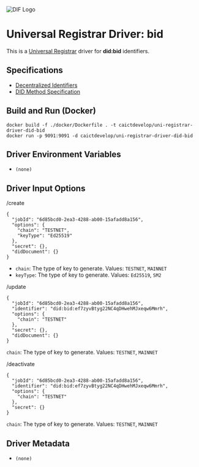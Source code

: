 ![DIF Logo](https://raw.githubusercontent.com/decentralized-identity/universal-registrar/master/docs/logo-dif.png)

# Universal Registrar Driver: bid

This is a  [Universal Registrar](https://github.com/decentralized-identity/universal-registrar/) driver for  **did:bid** identifiers.

## Specifications

* [Decentralized Identifiers](https://w3c.github.io/did-core/)
* [DID Method Specification](https://github.com/teleinfo-bif/bid/blob/master/doc/en/BID%20Protocol%20Specification.md)

## Build and Run (Docker)

```
docker build -f ./docker/Dockerfile . -t caictdevelop/uni-registrar-driver-did-bid
docker run -p 9091:9091 -d caictdevelop/uni-registrar-driver-did-bid
```

## Driver Environment Variables

 * `(none)`

## Driver Input Options

/create

```
{
  "jobId": "6d85bcd0-2ea3-4288-ab00-15afadd8a156",
  "options": {
    "chain": "TESTNET",
    "keyType": "Ed25519"
  },
  "secret": {},
  "didDocument": {}
}
```

- `chain`: The type of key to generate. Values: `TESTNET`, `MAINNET`
- `keyType`: The type of key to generate. Values: `Ed25519`, `SM2`

/update

```
{
  "jobId": "6d85bcd0-2ea3-4288-ab00-15afadd8a156",
  "identifier": "did:bid:ef7zyvBtyg22NC4qDHwehMJxeqw6Mmrh",
  "options": {
    "chain": "TESTNET"
  },
  "secret": {},
  "didDocument": {}
}
```

`chain`: The type of key to generate. Values: `TESTNET`, `MAINNET`

/deactivate

```
{
  "jobId": "6d85bcd0-2ea3-4288-ab00-15afadd8a156",
  "identifier": "did:bid:ef7zyvBtyg22NC4qDHwehMJxeqw6Mmrh",
  "options": {
    "chain": "TESTNET"
  },
  "secret": {}
}
```

`chain`: The type of key to generate. Values: `TESTNET`, `MAINNET`

## Driver Metadata

* `(none)`
